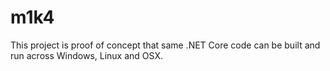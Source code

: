 # m1k4

This project is proof of concept that same .NET Core code can be built and run across Windows, Linux and OSX.
